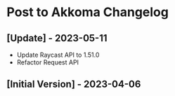 # Post to Akkoma Changelog

## [Update] - 2023-05-11
  - Update Raycast API to 1.51.0
  - Refactor Request API
## [Initial Version] - 2023-04-06